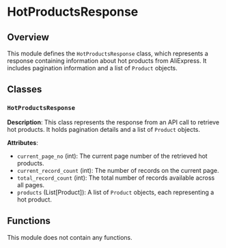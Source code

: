 # HotProductsResponse

## Overview

This module defines the `HotProductsResponse` class, which represents a response containing information about hot products from AliExpress.  It includes pagination information and a list of `Product` objects.


## Classes

### `HotProductsResponse`

**Description**: This class represents the response from an API call to retrieve hot products. It holds pagination details and a list of `Product` objects.

**Attributes**:

- `current_page_no` (int): The current page number of the retrieved hot products.
- `current_record_count` (int): The number of records on the current page.
- `total_record_count` (int): The total number of records available across all pages.
- `products` (List[Product]): A list of `Product` objects, each representing a hot product.


## Functions

This module does not contain any functions.